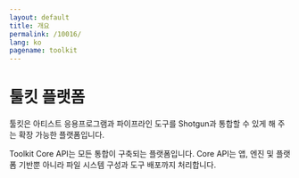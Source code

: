 ```yaml
---
layout: default
title: 개요
permalink: /10016/
lang: ko
pagename: toolkit
---
```


# 툴킷 플랫폼

툴킷은 아티스트 응용프로그램과 파이프라인 도구를 Shotgun과 통합할 수 있게 해 주는 확장 가능한 플랫폼입니다.

Toolkit Core API는 모든 통합이 구축되는 플랫폼입니다. Core API는 앱, 엔진 및 플랫폼 기반뿐 아니라 파일 시스템 구성과 도구 배포까지 처리합니다.

